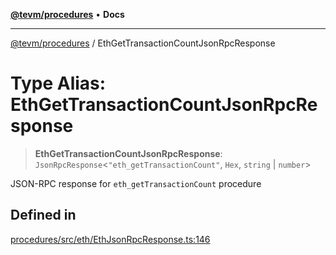 [**@tevm/procedures**](../README.md) • **Docs**

***

[@tevm/procedures](../globals.md) / EthGetTransactionCountJsonRpcResponse

# Type Alias: EthGetTransactionCountJsonRpcResponse

> **EthGetTransactionCountJsonRpcResponse**: `JsonRpcResponse`\<`"eth_getTransactionCount"`, `Hex`, `string` \| `number`\>

JSON-RPC response for `eth_getTransactionCount` procedure

## Defined in

[procedures/src/eth/EthJsonRpcResponse.ts:146](https://github.com/evmts/tevm-monorepo/blob/main/packages/procedures/src/eth/EthJsonRpcResponse.ts#L146)
